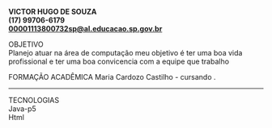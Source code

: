 <b>VICTOR HUGO DE SOUZA  <br>
(17) 99706-6179 <br>
00001113800732sp@al.educacao.sp.gov.br </b>



OBJETIVO <br>
Planejo atuar na área de computação meu objetivo é ter uma boa vida profissional e ter uma boa convicencia com a equipe que trabalho


FORMAÇÃO ACADÊMICA
Maria Cardozo Castilho - cursando
. 
<hr>
TECNOLOGIAS <br>
Java-p5  <br>
Html
